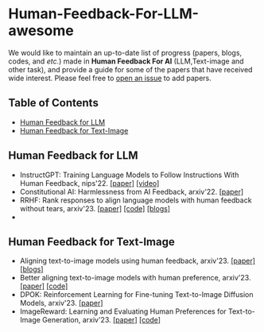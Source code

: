 # Human-Feedback-For-LLM-awesome
We would like to maintain an up-to-date list of progress (papers, blogs, codes, and *etc.*) made in **Human Feedback For AI** (LLM,Text-image and other task), and provide a guide for some of the papers that have received wide interest.
Please feel free to [open an issue](Fhujinwu/Human-Feedback-For-LLM-awesome) to add papers.

## <a name="toc">Table of Contents</a>

- <a href="#human-feedback-LLM">Human Feedback for LLM</a>
- <a href="#human-feedback-Text-image">Human Feedback for Text-Image</a>

## <a name="human-feedback-LLM">Human Feedback for LLM</a>
* InstructGPT: Training Language Models to Follow Instructions With Human Feedback, nips'22. [[paper]](https://proceedings.neurips.cc/paper_files/paper/2022/file/b1efde53be364a73914f58805a001731-Paper-Conference.pdf) [[video]](https://www.bilibili.com/video/BV1hd4y187CR/)
* Constitutional AI: Harmlessness from AI Feedback, arxiv'22. [[paper]](https://arxiv.org/pdf/2212.08073.pdf)
* RRHF: Rank responses to align language models with human feedback without tears, arxiv'23. [[paper]](https://arxiv.org/pdf/2304.05302.pdf) [[code]](https://github.com/GanjinZero/RRHF) [[blogs]](https://mp.weixin.qq.com/s/MiToPmFuNXY9wJcKH7pZPw)
* 

## <a name="human-feedback-Text-image">Human Feedback for Text-Image</a>
* Aligning text-to-image models using human feedback, arxiv'23. [[paper]](https://arxiv.org/pdf/2302.12192.pdf)  [[blogs]](https://mp.weixin.qq.com/s/FrqpybryiJ-ikO4ZVeISIg)
* Better aligning text-to-image models with human preference, arxiv'23. [[paper]](https://arxiv.org/pdf/2303.14420.pdf) [[code]](https://github.com/tgxs002/align_sd)
* DPOK: Reinforcement Learning for Fine-tuning Text-to-Image Diffusion Models, arxiv'23. [[paper]](https://arxiv.org/pdf/2305.16381.pdf)
* ImageReward: Learning and Evaluating Human Preferences for Text-to-Image Generation, arxiv'23. [[paper]](https://arxiv.org/pdf/2304.05977.pdf) [[code]](https://github.com/THUDM/ImageReward)
